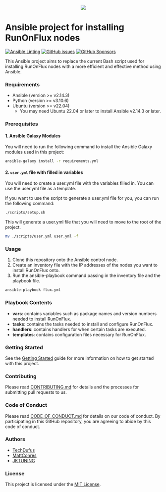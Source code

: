 <p align="center">
  <img src="https://github.com/TechDufus/FluxNodeInstall/assets/46715299/214f5549-d8ff-425f-8039-ebdd210d9061" />
</p>

# Ansible project for installing RunOnFlux nodes

[![Ansible Linting](https://github.com/techdufus/FluxNodeInstall/actions/workflows/ansible-lint.yml/badge.svg)](https://github.com/TechDufus/FluxNodeInstall/actions/workflows/ansible-lint.yml) [![GitHub issues](https://img.shields.io/github/issues/techdufus/FluxNodeInstall)](https://github.com/TechDufus/FluxNodeInstall/issues) [![GitHub Sponsors](https://img.shields.io/github/sponsors/techdufus)](https://github.com/sponsors)

This Ansible project aims to replace the current Bash script used for installing RunOnFlux nodes with a more efficient and effective method using Ansible.

### Requirements

- Ansible (version >= v2.14.3)
- Python (version >= v3.10.6)
- Ubuntu (version >= v22.04)
  - You may need Ubuntu 22.04 or later to install Ansible v2.14.3 or later.


### Prerequisites

#### 1. Ansible Galaxy Modules
You will need to run the following command to install the Ansible Galaxy modules used in this project:

```bash
ansible-galaxy install -r requirements.yml
```

#### 2. `user.yml` file with filled in variables
You will need to create a user.yml file with the variables filled in. You can use the user.yml file as a template.

If you want to use the script to generate a user.yml file for you, you can run the following command:
```bash
./scripts/setup.sh
```
This will generate a user.yml file that you will need to move to the root of the project.

```bash
mv ./scripts/user.yml user.yml -f
```


### Usage

1. Clone this repository onto the Ansible control node.
2. Create an inventory file with the IP addresses of the nodes you want to install RunOnFlux onto.
3. Run the ansible-playbook command passing in the inventory file and the playbook file.

```bash
ansible-playbook flux.yml
```

### Playbook Contents

- **vars**: contains variables such as package names and version numbers needed to install RunOnFlux.
- **tasks**: contains the tasks needed to install and configure RunOnFlux.
- **handlers**: contains handlers for when certain tasks are executed.
- **templates**: contains configuration files necessary for RunOnFlux.

### Getting Started

See the [Getting Started](./docs/Getting_Started.md) guide for more information on how to get started with this project.

### Contributing

Please read [CONTRIBUTING.md](./.github/CONTRIBUTING.md) for details and the processes for submitting pull requests to us.

### Code of Conduct

Please read [CODE_OF_CONDUCT.md](./.github/CODE_OF_CONDUCT.md) for details on our code of conduct.
By participating in this GitHub repository, you are agreeing to abide by this code of conduct.

### Authors

- [TechDufus](https://github.com/techdufus)
- [MattConres](https://github.com/mattconres)
- [JKTUNING](https://github.com/jktuning)

### License

This project is licensed under the [MIT License](https://github.com/TechDufus/FluxNodeInstall/blob/main/LICENSE).
